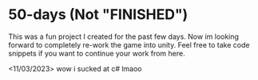 # 50-days (Not "FINISHED")
This was a fun project I created for the past few days.
Now im looking forward to completely re-work the game into unity.
Feel free to take code snippets if you want to continue your work from here.

<11/03/2023> wow i sucked at c# lmaoo
